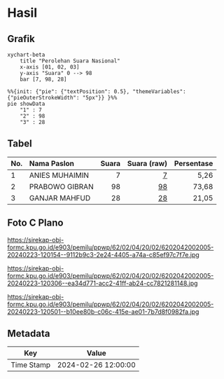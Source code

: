 # Hasil

## Grafik

```mermaid
xychart-beta
    title "Perolehan Suara Nasional"
    x-axis [01, 02, 03]
    y-axis "Suara" 0 --> 98
    bar [7, 98, 28]
```

```mermaid
%%{init: {"pie": {"textPosition": 0.5}, "themeVariables": {"pieOuterStrokeWidth": "5px"}} }%%
pie showData
    "1" : 7
    "2" : 98
    "3" : 28
```

## Tabel

| No. | Nama Paslon    | Suara | Suara (raw) | Persentase |
|:--- |:-------------- | -----:| -----------:| ----------:|
| 1   | ANIES MUHAIMIN | 7     | [7][p-1]    | 5,26       |
| 2   | PRABOWO GIBRAN | 98    | [98][p-2]   | 73,68      |
| 3   | GANJAR MAHFUD  | 28    | [28][p-3]   | 21,05      |


[p-1]: https://github.com/gigit-pemilu/pemilu-2024/blob/main/pilpres/hitung-suara/sub/62-kalimantan-tengah/sub/02-kotawaringin-timur/sub/04-parenggean/sub/2002-kabuau/sub/005-tps/sub/paslon-1.txt
[p-2]: https://github.com/gigit-pemilu/pemilu-2024/blob/main/pilpres/hitung-suara/sub/62-kalimantan-tengah/sub/02-kotawaringin-timur/sub/04-parenggean/sub/2002-kabuau/sub/005-tps/sub/paslon-2.txt
[p-3]: https://github.com/gigit-pemilu/pemilu-2024/blob/main/pilpres/hitung-suara/sub/62-kalimantan-tengah/sub/02-kotawaringin-timur/sub/04-parenggean/sub/2002-kabuau/sub/005-tps/sub/paslon-3.txt

## Foto C Plano

https://sirekap-obj-formc.kpu.go.id/e903/pemilu/ppwp/62/02/04/20/02/6202042002005-20240223-120154--9112b9c3-2e24-4405-a74a-c85ef97c7f7e.jpg

https://sirekap-obj-formc.kpu.go.id/e903/pemilu/ppwp/62/02/04/20/02/6202042002005-20240223-120306--ea34d771-acc2-41ff-ab24-cc7821281148.jpg

https://sirekap-obj-formc.kpu.go.id/e903/pemilu/ppwp/62/02/04/20/02/6202042002005-20240223-120501--b10ee80b-c06c-415e-ae01-7b7d8f0982fa.jpg


## Metadata

| Key        | Value               |
| ---------- | ------------------- |
| Time Stamp | 2024-02-26 12:00:00 |



